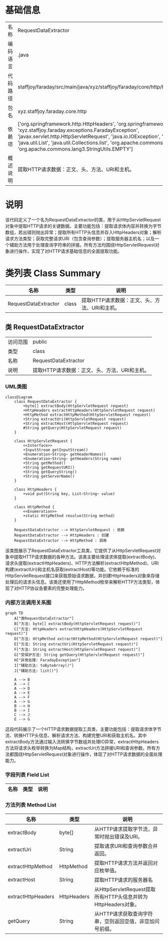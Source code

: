 # 基础信息

|      |      |
|------|------|
| 名称 | RequestDataExtractor |
| 编码语言 | .java |
| 代码路径 | staffjoy/faraday/src/main/java/xyz/staffjoy/faraday/core/http/RequestDataExtractor.java |
| 包名 | xyz.staffjoy.faraday.core.http |
| 依赖项 | ['org.springframework.http.HttpHeaders', 'org.springframework.http.HttpMethod', 'xyz.staffjoy.faraday.exceptions.FaradayException', 'javax.servlet.http.HttpServletRequest', 'java.io.IOException', 'java.util.Enumeration', 'java.util.List', 'java.util.Collections.list', 'org.apache.commons.io.IOUtils.toByteArray', 'org.apache.commons.lang3.StringUtils.EMPTY'] |
| 概述说明 | 提取HTTP请求数据：正文、头、方法、URI和主机。 |

# 说明

该代码定义了一个名为RequestDataExtractor的类，用于从HttpServletRequest对象中提取HTTP请求的关键数据。主要功能包括：提取请求体内容并转换为字节数组，若出错则抛出异常；提取所有HTTP头信息并存入HttpHeaders对象；解析请求方法类型；获取完整请求URI（包含查询参数）；提取服务器主机名；以及一个辅助方法用于处理查询字符串的拼接。所有方法均围绕HttpServletRequest对象进行操作，实现了对HTTP请求基础信息的全面提取功能。

# 类列表 Class Summary

| 名称   | 类型  | 说明 |
|-------|------|-------------|
| RequestDataExtractor | class | 提取HTTP请求数据：正文、头、方法、URI和主机。 |



## 类 RequestDataExtractor

|      |      |
|------|------|
| 访问范围 | public |
| 类型 | class |
| 名称 | RequestDataExtractor |
| 说明 | 提取HTTP请求数据：正文、头、方法、URI和主机。 |


### UML类图

```mermaid
classDiagram
    class RequestDataExtractor {
        +byte[] extractBody(HttpServletRequest request)
        +HttpHeaders extractHttpHeaders(HttpServletRequest request)
        +HttpMethod extractHttpMethod(HttpServletRequest request)
        +String extractUri(HttpServletRequest request)
        +String extractHost(HttpServletRequest request)
        #String getQuery(HttpServletRequest request)
    }

    class HttpServletRequest {
        <<Interface>>
        +InputStream getInputStream()
        +Enumeration~String~ getHeaderNames()
        +Enumeration~String~ getHeaders(String name)
        +String getMethod()
        +String getRequestURI()
        +String getQueryString()
        +String getServerName()
    }

    class HttpHeaders {
        +void put(String key, List~String~ value)
    }

    class HttpMethod {
        <<Enumeration>>
        +static HttpMethod resolve(String method)
    }

    RequestDataExtractor --> HttpServletRequest : 依赖
    RequestDataExtractor --> HttpHeaders : 创建
    RequestDataExtractor --> HttpMethod : 调用
```

该类图展示了RequestDataExtractor工具类，它提供了从HttpServletRequest对象中提取HTTP请求数据的各种方法。该类主要处理请求体提取(extractBody)、请求头提取(extractHttpHeaders)、HTTP方法解析(extractHttpMethod)、URI构建(extractUri)和主机名获取(extractHost)等功能。它依赖于标准的HttpServletRequest接口来获取原始请求数据，并创建HttpHeaders对象来存储处理后的请求头信息。该类还使用了HttpMethod枚举来解析HTTP方法类型，体现了对HTTP协议各要素的完整处理能力。


### 内部方法调用关系图

```mermaid
graph TD
    A["类RequestDataExtractor"]
    B["方法: byte[] extractBody(HttpServletRequest request)"]
    C["方法: HttpHeaders extractHttpHeaders(HttpServletRequest request)"]
    D["方法: HttpMethod extractHttpMethod(HttpServletRequest request)"]
    E["方法: String extractUri(HttpServletRequest request)"]
    F["方法: String extractHost(HttpServletRequest request)"]
    G["受保护方法: String getQuery(HttpServletRequest request)"]
    H["异常处理: FaradayException"]
    I["辅助方法: toByteArray()"]
    J["辅助方法: list()"]

    A --> B
    A --> C
    A --> D
    A --> E
    A --> F
    A --> G
    B --> H
    B --> I
    C --> J
    E --> G
```

这段代码展示了一个HTTP请求数据提取工具类，主要功能包括：提取请求体字节流、转换HTTP头信息、解析请求方法、构建完整URI和获取主机名。其中extractBody方法通过输入流转换字节数组并处理IO异常，extractHttpHeaders方法将请求头枚举转换为Map结构，extractUri方法拼接URI和查询参数。所有方法都围绕HttpServletRequest对象进行操作，体现了对HTTP请求数据的全面处理能力。

### 字段列表 Field List

| 名称  | 类型  | 说明 |
|-------|-------|------|

### 方法列表 Method List

| 名称  | 类型  | 说明 |
|-------|-------|------|
| extractBody | byte[] | 从HTTP请求提取字节流，异常时抛出错误及URI。 |
| extractUri | String | 提取请求URI和查询参数合并返回。 |
| extractHttpMethod | HttpMethod | 提取HTTP请求方法并返回对应枚举值。 |
| extractHost | String | 提取HTTP请求的服务器名 |
| extractHttpHeaders | HttpHeaders | 从HttpServletRequest提取所有HTTP头信息并转为HttpHeaders对象。 |
| getQuery | String | 从HTTP请求获取查询字符串，空则返回空值，非空加问号前缀。 |




